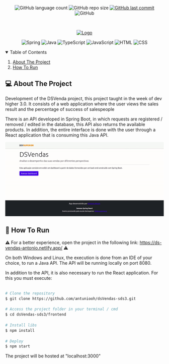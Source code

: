 <p align="center">
  <img alt="GitHub language count" src="https://img.shields.io/github/languages/count/antuniooh/dsVendas-sds3">

  <img alt="GitHub repo size" src="https://img.shields.io/github/repo-size/antuniooh/dsVendas-sds3">
  
  <a href="https://github.com/antuniooh/dsVendas-sds3/commits/master">
    <img alt="GitHub last commit" src="https://img.shields.io/github/last-commit/antuniooh/dsVendas-sds3">
  </a>
  
   <img alt="GitHub" src="https://img.shields.io/github/license/antuniooh/dsVendas-sds3">
</p>

<!-- PROJECT LOGO -->
<br />
<p align="center">
  <a href="https://github.com/antuniooh/dsVendas-sds3">
    <img src="https://image.freepik.com/free-vector/boost-sales-abstract-concept-illustration_335657-1833.jpg" alt="Logo" width="550">
  </a>
</p>

<p align="center">
  <img alt="Spring" src="https://img.shields.io/badge/SpringBoot-yellow?style=for-the-badge&logo=spring&logoColor=white"/>
  <img alt="Java" src="https://img.shields.io/badge/Java-orange?style=for-the-badge&logo=java&logoColor=white"/>
  <img alt="TypeScript" src="https://img.shields.io/badge/TypeScript-blue?style=for-the-badge&logo=typescript&logoColor=white"/>
    <img alt="JavaScript" src="https://img.shields.io/badge/JavaScript-yellow?style=for-the-badge&logo=javascript&logoColor=white"/>
  <img alt="HTML" src="https://img.shields.io/badge/HTML-orange?style=for-the-badge&logo=html5&logoColor=white"/>
  <img alt="CSS" src="https://img.shields.io/badge/CSS-darkblue?style=for-the-badge&logo=css3&logoColor=white"/>
</p>


<!-- TABLE OF CONTENTS -->
<details open="open">
  <summary>Table of Contents</summary>
  <ol>
    <li>
      <a href="#-about-the-project">About The Project</a>
    </li>
    <li>
      <a href="#-how-to-run">How To Run</a>
    </li>
  </ol>
</details>


<!-- ABOUT THE PROJECT -->
## 💻 About The Project
Development of the DSVenda project, this project taught in the week of dev higher 3.0. It consists of a web application where the user views the sales result and the percentage of success of salespeople

There is an API developed in Spring Boot, in which requests are registered / removed / edited in the database, this API also returns the available products. In addition, the entire interface is done with the user through a React application that is consuming this Java API.

![app](./images/app.gif)


<!-- HOW TO RUN -->
## 🚀 How To Run
⚠️ For a better experience, open the project in the following link: https://ds-vendas-antonio.netlify.app/ ⚠️

On both Windows and Linux, the execution is done from an IDE of your choice, to run a Java API. The API will be running locally on port 8080.

In addition to the API, it is also necessary to run the React application. For this you must execute:

```bash

# Clone the repository
$ git clone https://github.com/antuniooh/dsVendas-sds3.git

# Access the project folder in your terminal / cmd
$ cd dsVendas-sds3/frontend

# Install libs
$ npm install

# Deploy 
$ npm start

```
The project will be hosted at "localhost:3000"
